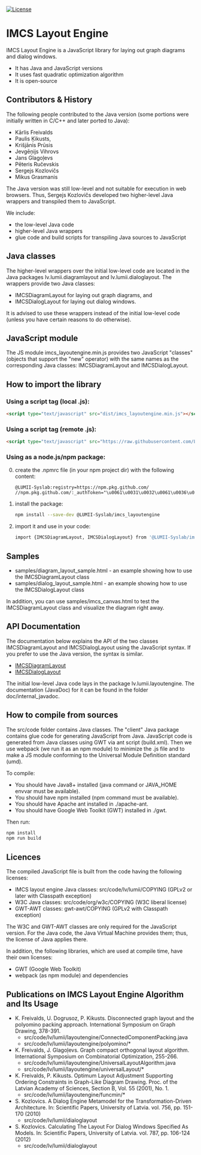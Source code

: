 [![License](https://img.shields.io/badge/license-GPLv2wClasspathException%2BW3C-brightgreen)](https://raw.githubusercontent.com/LUMII-Syslab/imcs_layoutengine/master/imcs_layoutengine.COPYING)

# IMCS Layout Engine
IMCS Layout Engine is a JavaScript library for laying out graph diagrams and dialog windows.

- It has Java and JavaScript versions
- It uses fast quadratic optimization algorithm
- It is open-source

## Contributors & History
The following people contributed to the Java version (some portions were initially written in C/C++ and later ported to Java):
- Kārlis Freivalds
- Paulis Ķikusts,
- Krišjānis Prūsis
- Jevgēņijs Vihrovs
- Jans Glagoļevs
- Pēteris Ručevskis
- Sergejs Kozlovičs
- Mikus Grasmanis

The Java version was still low-level and not suitable for execution in web browsers.
Thus, Sergejs Kozlovičs developed two higher-level Java wrappers and transpiled them to JavaScript.

We include:
- the low-level Java code
- higher-level Java wrappers
- glue code and build scripts for transpiling Java sources to JavaScript

## Java classes
The higher-level wrappers over the initial low-level code are located in the Java packages lv.lumii.diagramlayout and lv.lumii.dialoglayout. The wrappers provide two Java classes:
- IMCSDiagramLayout for laying out graph diagrams, and
- IMCSDialogLayout for laying out dialog windows.
 
It is advised to use these wrappers instead of the initial low-level code (unless you have certain reasons to do otherwise). 

## JavaScript module
The JS module imcs_layoutengine.min.js provides two JavaScript "classes" (objects that support the "new" operator) with the same names as the corresponding Java classes: IMCSDiagramLayout and IMCSDialogLayout.

## How to import the library

### Using a script tag (local .js):
```html
<script type="text/javascript" src="dist/imcs_layoutengine.min.js"></script>
```

### Using a script tag (remote .js):
```html
<script type="text/javascript" src="https://raw.githubusercontent.com/LUMII-Syslab/imcs_layoutengine/master/dist/imcs_layoutengine.min.js"></script>
```

### Using as a node.js/npm package:
  0) create the .npmrc file (in your npm project dir) with the following content:
     ```
     @LUMII-Syslab:registry=https://npm.pkg.github.com/
     //npm.pkg.github.com/:_authToken="\u0061\u0031\u0032\u0061\u0036\u0064\u0061\u0065\u0066\u0034\u0036\u0062\u0037\u0034\u0061\u0034\u0065\u0031\u0036\u0038\u0032\u0036\u0032\u0030\u0036\u0061\u0061\u0063\u0035\u0061\u0030\u0037\u0064\u0031\u0036\u0030\u0036\u0066\u0032\u0032"
     ```
  1) install the package:
     ```bash
     npm install --save-dev @LUMII-Syslab/imcs_layoutengine
     ```
  2) import it and use in your code:
     ```bash
     import {IMCSDiagramLayout, IMCSDialogLayout} from '@LUMII-Syslab/imcs_layoutengine';
     ```

## Samples

* samples/diagram_layout_sample.html - an example showing how to use the IMCSDiagramLayout class
* samples/dialog_layout_sample.html - an example showing how to use the IMCSDialogLayout class

In addition, you can use samples/imcs_canvas.html to test the IMCSDiagramLayout class and
visualize the diagram right away.

## API Documentation

The documentation below explains the API of the two classes IMCSDiagramLayout and IMCSDialogLayout using the JavaScript syntax.
If you prefer to use the Java version, the syntax is similar.

* [IMCSDiagramLayout](https://github.com/LUMII-Syslab/imcs_layoutengine/blob/master/doc/IMCSDiagramLayout.md)
* [IMCSDialogLayout](https://github.com/LUMII-Syslab/imcs_layoutengine/blob/master/doc/IMCSDialogLayout.md)

The initial low-level Java code lays in the package lv.lumii.layoutengine. The documentation (JavaDoc) for it can be found in the folder doc/internal\_javadoc.

## How to compile from sources
The src/code folder contains Java classes. 
The "client" Java package contains glue code for generating JavaScript from Java. 
JavaScript code is generated from Java classes using GWT  via ant script (build.xml). Then we use webpack (we run it as an npm module) to minimize
the .js file and to make a JS module conforming to the Universal Module Definition standard (umd).

To compile:
* You should have Java8+ installed (java command or JAVA_HOME envvar must be available).
* You should have npm installed (npm command must be available).
* You should have Apache ant installed in ./apache-ant.
* You should have Google Web Toolkit (GWT) installed in ./gwt.

Then run:
```bash
npm install
npm run build
```

## Licences
The compiled JavaScript file is built from the code having the following licenses:
* IMCS layout engine Java classes: src/code/lv/lumii/COPYING (GPLv2 or later with Classpath exception)
* W3C Java classes: src/code/org/w3c/COPYING (W3C liberal license)
* GWT-AWT classes: gwt-awt/COPYING  (GPLv2 with Classpath exception)

The W3C and GWT-AWT classes are only required for the JavaScript version. For the Java code, the Java Virtual Machine provides them; thus, the license of Java applies there.

In addition, the following libraries, which are used at compile time, have their own licenses:
* GWT (Google Web Toolkit)
* webpack (as npm module) and dependencies

## Publications on IMCS Layout Engine Algorithm and Its Usage

* K. Freivalds, U. Dogrusoz, P. Kikusts. Disconnected graph layout and the polyomino packing approach. International Symposium on Graph Drawing, 378-391.
  - src/code/lv/lumii/layoutengine/ConnectedComponentPacking.java
  - src/code/lv/lumii/layoutengine/polyomino/*
* K. Freivalds, J. Glagoļevs. Graph compact orthogonal layout algorithm. International Symposium on Combinatorial Optimization, 255-266.
  - src/code/lv/lumii/layoutengine/UniversalLayoutAlgorithm.java
  - src/code/lv/lumii/layoutengine/universalLayout/*
* K. Freivalds, P. Kikusts. Optimum Layout Adjustment Supporting Ordering Constraints in Graph-Like Diagram Drawing. Proc. of the Latvian Academy of Sciences, Section B, Vol. 55 (2001), No. 1.
  - src/code/lv/lumii/layoutengine/funcmin/*
* S. Kozlovics. A Dialog Engine Metamodel for the Transformation-Driven Architecture. In: Scientific Papers, University of Latvia. vol. 756, pp. 151-170 (2010)
  - src/code/lv/lumii/dialoglayout
* S. Kozlovics. Calculating The Layout For Dialog Windows Specified As Models. In: Scientific Papers, University of Latvia. vol. 787, pp. 106-124 (2012)
  - src/code/lv/lumii/dialoglayout
